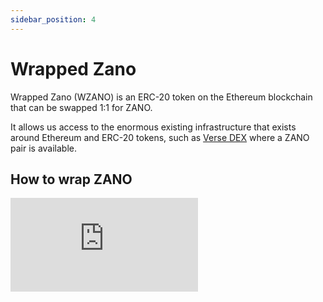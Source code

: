 ```yaml
---
sidebar_position: 4
---
```


# Wrapped Zano

Wrapped Zano (WZANO) is an ERC-20 token on the Ethereum blockchain that can be swapped 1:1 for ZANO.

It allows us access to the enormous existing infrastructure that exists around Ethereum and ERC-20 tokens, such as [Verse DEX](https://verse.bitcoin.com/swap/) where a ZANO pair is available.

## How to wrap ZANO

<div style={{ position: 'relative', paddingBottom: '56.25%', height: 0 }}>
  <iframe
    src="https://www.youtube.com/embed/YQTUwBdgoDA"
    title="YouTube video player"
    style={{ 
     position: 'absolute', 
     top: 0, 
     left: 0, 
     width: '100%', 
     height: '100%' 
    }}
    frameBorder="0"
    allow="accelerometer; autoplay; clipboard-write; encrypted-media; gyroscope; picture-in-picture; web-share"
    allowFullScreen
  />
</div>

The process of swapping ZANO to WZANO is referred to as “wrapping”. You can wrap ZANO from within any of the Zano mobile or desktop clients. Just go to the “Send” tab, enter the amount of ZANO you would like to receive and the Ethereum address to which you’d like the WZANO to be sent. You will be informed of how much Zano is required to cover the transaction fees before you finalize the transaction.

<figure style={{textAlign: 'center'}}>
  <img
    src={require('/img/use/wrapped-zano/wrap.png').default}
    alt="Desktop Zano wallet, &#x22;Send&#x22; tab, with Wrapped Zano tx details"
  />
</figure>

## How to unwrap WZANO

Go to [https://wrapped.zano.org/app/](https://wrapped.zano.org/app/) connect your metamask wallet and specify the Zano address to which you want to receive ZANO. After that, you will be able to unwrap WZANO to ZANO. The process takes around 15 minutes and you will receive ZANO to your Zano address.

<figure style={{textAlign: 'center'}}>
  <img
    src={require('/img/use/wrapped-zano/unwrap.png').default}
    alt="Unwrap Zano widget"
  />
</figure>

## Proof of Assets

You can verify the Ethereum Smart Contract and the Zano custody wallet at [https://wrapped.zano.org](https://wrapped.zano.org)
